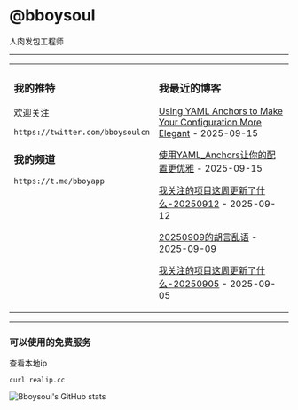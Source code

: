 # @bboysoul

人肉发包工程师

---


<table>
<tr>
<td valign="top" width="50%">

### 我的推特

欢迎关注

`https://twitter.com/bboysoulcn`

### 我的频道

`https://t.me/bboyapp`

</td>
<td valign="top" width="50%">

### 我最近的博客

<!-- blog start -->
[Using YAML Anchors to Make Your Configuration More Elegant](https://www.bboy.app/2025/09/15/using-yaml-anchors-to-make-your-configuration-more-elegant/) - 2025-09-15

[使用YAML_Anchors让你的配置更优雅](https://www.bboy.app/2025/09/15/%E4%BD%BF%E7%94%A8yaml_anchors%E8%AE%A9%E4%BD%A0%E7%9A%84%E9%85%8D%E7%BD%AE%E6%9B%B4%E4%BC%98%E9%9B%85/) - 2025-09-15

[我关注的项目这周更新了什么-20250912](https://www.bboy.app/2025/09/12/%E6%88%91%E5%85%B3%E6%B3%A8%E7%9A%84%E9%A1%B9%E7%9B%AE%E8%BF%99%E5%91%A8%E6%9B%B4%E6%96%B0%E4%BA%86%E4%BB%80%E4%B9%88-20250912/) - 2025-09-12

[20250909的胡言乱语](https://www.bboy.app/2025/09/09/20250909%E7%9A%84%E8%83%A1%E8%A8%80%E4%B9%B1%E8%AF%AD/) - 2025-09-09

[我关注的项目这周更新了什么-20250905](https://www.bboy.app/2025/09/05/%E6%88%91%E5%85%B3%E6%B3%A8%E7%9A%84%E9%A1%B9%E7%9B%AE%E8%BF%99%E5%91%A8%E6%9B%B4%E6%96%B0%E4%BA%86%E4%BB%80%E4%B9%88-20250905/) - 2025-09-05
<!-- blog end -->
</td>
</tr></table>

---


### 可以使用的免费服务

查看本地ip

`curl realip.cc`

![Bboysoul's GitHub stats](https://github-readme-stats.vercel.app/api?username=bboysoulcn&show_icons=true)



